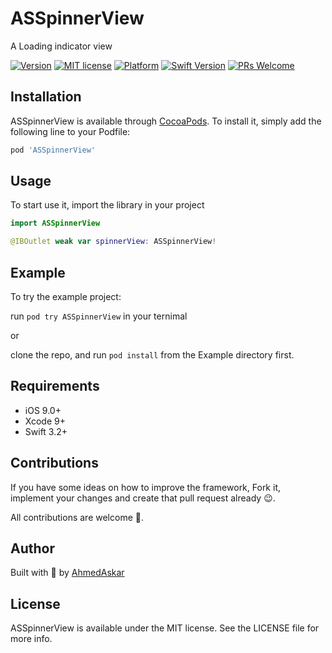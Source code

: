 # ASSpinnerView

A Loading indicator view 

<!--[![CI Status](https://img.shields.io/travis/AhmedAskar/ASSpinnerView.svg?style=flat)](https://travis-ci.org/mikeAttia/ASSpinnerView)-->
[![Version](https://img.shields.io/cocoapods/v/ASSpinnerView.svg?style=flat)](https://cocoapods.org/pods/ASSpinnerView)
[![MIT license](https://img.shields.io/badge/License-MIT-blue.svg)](https://lbesson.mit-license.org/)
[![Platform](https://img.shields.io/cocoapods/p/ASSpinnerView.svg?style=flat)](https://developer.apple.com/resources/)
[![Swift Version](https://img.shields.io/badge/swift-4.1-orange.svg?style=flat)](https://swift.org/blog/swift-4-1-released/)
[![PRs Welcome](https://img.shields.io/badge/PRs-welcome-brightgreen.svg?style=flat)](http://makeapullrequest.com)


## Installation

ASSpinnerView is available through [CocoaPods](https://cocoapods.org). To install
it, simply add the following line to your Podfile:

```ruby
pod 'ASSpinnerView'
```

## Usage

To start use it, import the library in your project 

```swift
import ASSpinnerView

@IBOutlet weak var spinnerView: ASSpinnerView!
```

## Example

To try the example project:

run `pod try ASSpinnerView` in your ternimal

or

clone the repo, and run `pod install` from the Example directory first.

## Requirements

- iOS 9.0+
- Xcode 9+
- Swift 3.2+

## Contributions

If you have some ideas on how to improve the framework, Fork it, implement your changes and create that pull request already 😉.

All contributions are welcome 🤗.

## Author

Built with 💙 by [AhmedAskar](https://github.com/AhmedAskar)

## License

ASSpinnerView is available under the MIT license. See the LICENSE file for more info.

